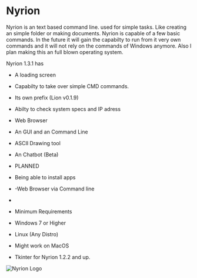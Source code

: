 # Nyrion
Nyrion is an text based command line. used for simple tasks. Like creating an simple folder or making documents. 
Nyrion is capable of a few basic commands. In the future it will gain the capabilty to run from it very own commands and it will not rely on the commands of Windows anymore. Also I plan making this an full blown operating system.

Nyrion 1.3.1 has
- A loading screen
- Capabilty to take over simple CMD commands.
- Its own prefix (Lion v0.1.9)
- Abilty to check system specs and IP adress
- Web Browser
- An GUI and an Command Line
- ASCII Drawing tool
- An Chatbot (Beta)




- PLANNED
- Being able to install apps
- -Web Browser via Command line


- 

- Minimum Requirements
- Windows 7 or Higher
- Linux (Any Distro)
- Might work on MacOS
- Tkinter for Nyrion 1.2.2 and up.
  

![Nyrion Logo](https://github.com/user-attachments/assets/e9b7d50d-5388-459a-ac43-da38341dbb9b)

